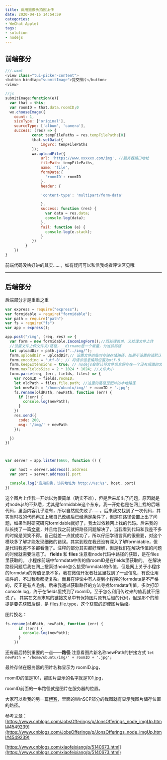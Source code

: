 ```yaml
---
title: 调用摄像头拍照上传
date: 2020-04-15 14:54:59
categories: 
- WeChat Applet
tags: 
- solution
- nodejs
---
```


## 前端部分

```javascript
///.wxml
<view class="tui-picker-content">
<button bindtap="submitImage">提交照片</button>
<view>
```

```javascript
//js
submitImage:function(e){
  var that = this;
  var roomID = that.data.roomID;0
  wx.chooseImage({
    count: 1,
    sizeType: ['original'],
    sourceType: ['album', 'camera'],
    success: (res) => {
            const tempFilePaths = res.tempFilePaths[0]
            that.setData({
                imgSrc: tempFilePaths
            });
            wx.uploadFile({
                url: 'https://www.xxxxxx.com/img', //服务器接口地址
                filePath: tempFilePaths,
                name: 'file',
                formData:{
                  'roomID': roomID
                },
                header: {

                'content-type': 'multipart/form-data'

                },
                success: function (res) {
                  var data = res.data;
                  console.log(data);
                },
                fail: function (e) {
                  console.log(e.stack);
                }
            })
         }
    })
}
```
前端代码没啥好讲的其实……，如有疑问可以私信我或者评论区见哦
***
## 后端部分
后端部分才是重重之重

```javascript
var express = require("express");
var formidable = require("formidable");
var path = require("path")
var fs = require("fs")
var app = express();

app.post("/img", (req, res) => {
  var form = new formidable.IncomingForm();//既处理表单，又处理文件上传
  //设置文件上传文件夹/路径，__dirname是一个常量，为当前路径
  let uploadDir = path.join("../img/");
  form.uploadDir = uploadDir;// 设置文件的临时存储存储路径，如果不设置的话默认设置到 os.tmpdir()
  form.encoding = 'utf-8'; // 将请求信息编码设置为utf-8
  form.keepExtensions = true; // nodejs会默认将文件信息保存在一个没有后缀的文件中,设置为true将保留后缀
  form.maxFieldsSize = 2 * 1024 * 1024; //文件大小
  form.parse(req, (err, fields, files) => {
    var roomID = fields.roomID;
    let oldPath = files.file.path; //这里的路径是图片的本地路径
    let newPath = '/home/ubuntu/img/' + roomID + '.jpg';
    fs.rename(oldPath, newPath, function (err) {
      if (!err) {
        console.log(newPath);
      }
    })
    res.send({
      code: 200,
      msg: '/img/' + newPath
    });

  })
})



var server = app.listen(6666, function () {

  var host = server.address().address
  var port = server.address().port

  console.log("应用实例，访问地址为 http://%s:%s", host, port)
})
```
这个图片上传我一开始以为很简单（确实不难），但是后来却出了问题，原因就是对node.js的不熟悉，尤其是formidable这个东东。我一开始也是在网上找的后端代码，里面内容几乎没有，所以自然就失败了……。后来我又找到了一次代码，其实当时找的代码再加上我自己改编后已经满足条件了，但是在路径设置上出了问题，如果当时研究研究formidable就好了，我太过依赖网上找的代码。后来我的队长找了一篇[文章](https://cloud.tencent.com/developer/article/1467373)，并且给我之前就把路径问题解决了，当我看到代码和我差不多的时候是哭笑不得。自己就差一点就成功了，所以仔细学语言真的很重要，对这个模块多了解才能发现细微的错误。其实到现在我还没有深入了解formidable，但是代码我差不多都看懂了。注释的部分其实都好理解，但是我们在解决传值的问题的时候就需要注意了。
**fields** 和 **files**
注意看node代码中路径的获取，是在files里获取的。
小程序前端中formdata中传的值roomID是在fields里获取的。
在解决路径问题后我在网上搜索过node怎么接受formdata的传值，但是网上关于小程序的formdata的传值记录不多。我在微信开发者社区里找到了一点信息，有说让用插件的，不过我看都挺复杂。而且在评论中有人提到小程序的formdata是不严格的，反正是有点毛病。后来我通过获取路径的方法寻找formdata传值，多次打印console.log，终于在fields里找到了roomID。至于怎么利用传过来的值我就不细说了。
其实在文章末尾的链接文章中有保持图片原有后缀的代码，但是那个的前提是要先获取后缀，是 files.file.type，这个获取的即使图片后缀。


图片换名：

```javascript
fs.rename(oldPath, newPath, function (err) {
      if (!err) {
        console.log(newPath);
      }
    })
```

还有最后特别重要的一点——**路径**
注意看图片新名称newPath的拼接方式 
  `let newPath = '/home/ubuntu/img/' + roomID + '.jpg';`

最终存储在服务器的图片名称显示为 roomID.jpg，

roomID的值是101，那图片显示的名字就是101.jpg，

roomID前面的一串路径就是图片在服务器的位置。

大家可以看我的另一篇[博客](https://editor.csdn.net/md/?articleId=105526742)，里面的WinSCP部分的截图就有显示我图片储存位置的路径。


参考文章：
[https://www.cnblogs.com/JobsOfferings/p/JonsOfferings_node_imgUp.html#4549239](https://www.cnblogs.com/JobsOfferings/p/JonsOfferings_node_imgUp.html#4549239)

[https://www.cnblogs.com/xiaofeixiang/p/5140673.html](https://www.cnblogs.com/xiaofeixiang/p/5140673.html)
